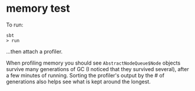 memory test
===

To run:

```
sbt
> run 
```

...then attach a profiler.

When profiling memory you should see `AbstractNodeQueue$Node` objects survive many generations of GC (I noticed
that they survived several), after a few minutes of running. Sorting the profiler's output by the # of 
generations also helps see what is kept around the longest.